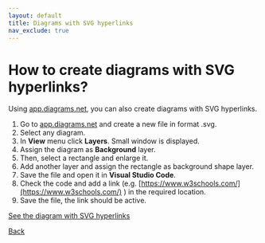 ```yaml
---
layout: default
title: Diagrams with SVG hyperlinks
nav_exclude: true
---
```


# How to create diagrams with SVG hyperlinks?

Using [app.diagrams.net](https://app.diagrams.net/), you can also create diagrams with SVG hyperlinks.
1. Go to [app.diagrams.net](https://app.diagrams.net/) and create a new file in format .svg.
2. Select any diagram.
3. In **View** menu click **Layers**. Small window is displayed.
4. Assign the diagram as **Background** layer.
5. Then, select a rectangle and enlarge it.
6. Add another layer and assign the rectangle as background shape layer.
7. Save the file and open it in **Visual Studio Code**.
8. Check the code and add a link (e.g. [https://www.w3schools.com/](https://www.w3schools.com/) ) in the required location.
9. Save the file, the link should be active.

[See the diagram with SVG hyperlinks](./image_with_links.svg)

[Back](./app_diagrams_net.md)